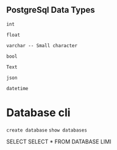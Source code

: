 ## PostgreSql Data Types
`int`

`float`

`varchar -- Small character `

`bool`

`Text`

`json`

`datetime`
# Database cli
`create database`
`show databases`

SELECT <!-- reads data from table and returns -->
SELECT * FROM DATABASE <!-- means select all from database -->
LIMI